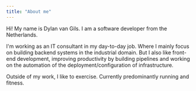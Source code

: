 ```yaml
---
title: "About me"
---
```

Hi! My name is Dylan van Gils. I am a software developer from the Netherlands.

I'm working as an IT consultant in my day-to-day job. Where I mainly focus on building backend systems in the industrial domain. But I also like front-end development, improving productivity by building pipelines and working on the automation of the deployment/configuration of infrastructure.

Outside of my work, I like to exercise. Currently predominantly running and fitness.